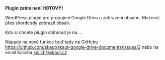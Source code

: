 <b>Plugin zatím není HOTOVÝ!</b>

WordPress plugin pro propojení Google Drivu a zobrazení obsahu. Možnost přes shordcody zobrazit obsah.

Kdo si chcete plugin stáhnout je na ...

Nápady na nové funkce buď tady na GitHubu https://github.com/skaut/skaut-google-drive-documents/issues/2 nebo na email Kalicha kalich@skaut.cz

